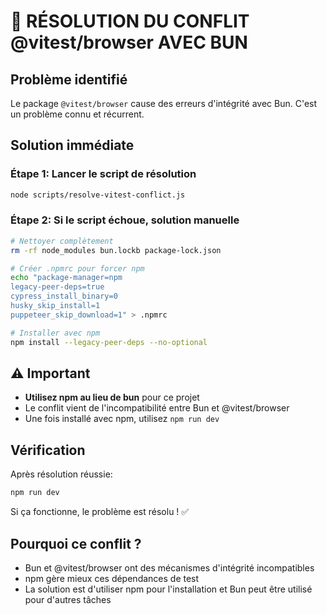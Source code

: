 
# 🚨 RÉSOLUTION DU CONFLIT @vitest/browser AVEC BUN

## Problème identifié
Le package `@vitest/browser` cause des erreurs d'intégrité avec Bun. C'est un problème connu et récurrent.

## Solution immédiate

### Étape 1: Lancer le script de résolution
```bash
node scripts/resolve-vitest-conflict.js
```

### Étape 2: Si le script échoue, solution manuelle
```bash
# Nettoyer complètement
rm -rf node_modules bun.lockb package-lock.json

# Créer .npmrc pour forcer npm
echo "package-manager=npm
legacy-peer-deps=true
cypress_install_binary=0
husky_skip_install=1
puppeteer_skip_download=1" > .npmrc

# Installer avec npm
npm install --legacy-peer-deps --no-optional
```

## ⚠️ Important
- **Utilisez npm au lieu de bun** pour ce projet
- Le conflit vient de l'incompatibilité entre Bun et @vitest/browser
- Une fois installé avec npm, utilisez `npm run dev`

## Vérification
Après résolution réussie:
```bash
npm run dev
```

Si ça fonctionne, le problème est résolu ! ✅

## Pourquoi ce conflit ?
- Bun et @vitest/browser ont des mécanismes d'intégrité incompatibles
- npm gère mieux ces dépendances de test
- La solution est d'utiliser npm pour l'installation et Bun peut être utilisé pour d'autres tâches
